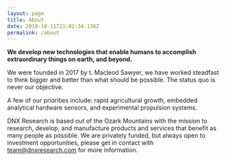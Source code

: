 ```yaml
---
layout: page
title: About
date: 2019-10-11T21:02:34.136Z
permalink: /about
---
```

**We develop new technologies that enable humans to accomplish extraordinary things on earth, and beyond.**

We were founded in 2017 by t. Macleod Sawyer, we have worked steadfast to think bigger and better than what should be possible. The status quo is never our objective.

A few of our priorities include: rapid agricultural growth, embedded analytical hardware sensors, and experimental propulsion systems.

DNX Research is based out of the Ozark Mountains with the mission to research, develop, and manufacture products and services that benefit as many people as possible. We are privately funded, but always open to investment opportunities, please get in contact with <a href="mailto:team@dnxresearch.com">team@dnxresearch.com</a> for more information.
